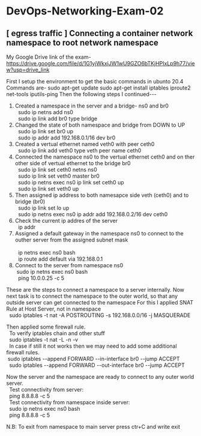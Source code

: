 # DevOps-Networking-Exam-02
[ egress traffic ]
Connecting a container network namespace to root network namespace
----------------------------------------------------------------------------------------------------------------------------------------------------------------------------------------
My Google Drive link of the exam- https://drive.google.com/file/d/1G1yjWkxiJW1wU9GZO6bTKjHPIxLp9h77/view?usp=drive_link

First I setup the environment to get the basic commands in ubunto 20.4
Commands are-
  sudo apt-get update
  sudo apt-get install iptables iproute2 net-tools iputils-ping
Then the following steps I continued---
  1. Created a namespace in the server and a bridge- ns0 and br0
       <br/>&nbsp; sudo ip netns add ns0
       <br/>&nbsp; sudo ip link add br0 type bridge
  3. Changed the state of both namespace and bridge from DOWN to UP
       <br/>&nbsp; sudo ip link set br0 up
       <br/>&nbsp; sudo ip addr add 192.168.0.1/16 dev br0
  5. Created a vertual ethernet named veth0 with peer ceth0
       <br/>&nbsp; sudo ip link add veth0 type veth peer name ceth0 
  7. Connected the namespace ns0 to the vertual ethernet ceth0 and on ther other side of vertual ethernet to the bridge br0
       <br/>&nbsp; sudo ip link set ceth0 netns ns0
       <br/>&nbsp; sudo ip link set veth0 master br0
       <br/>&nbsp; sudo ip netns exec ns0 ip link set ceth0 up
       <br/>&nbsp; sudo ip link set veth0 up
  9. Then assigned ip address to both namesapce side veth (ceth0) and to bridge (br0)
       <br/>&nbsp; sudo ip link set lo up
       <br/>&nbsp; sudo ip netns exec ns0 ip addr add 192.168.0.2/16 dev ceth0
  11. Check the current ip addres of the server
        <br/>&nbsp; ip addr
  13.  Assigned a default gateway in the namespace ns0 to connect to the outher server from the assigned subnet mask        
        <br/>&nbsp; ip netns exec ns0 bash
        <br/>&nbsp; ip route add default via 192.168.0.1
  15. Connect to the server from namespace ns0
        <br/>&nbsp;sudo ip netns exec ns0 bash
        <br/>&nbsp; ping 10.0.0.25 -c 5

These are the steps to connect a namespace to a server internally.
Now next task is to connect the namespace to the outer world, so that any outside server can get connected to the namespace
For this I applied SNAT Rule at Host Server, not in namespace
  <br/>&nbsp; sudo iptables -t nat -A POSTROUTING -s 192.168.0.0/16  -j MASQUERADE

Then applied some firewall rule.
  <br/>&nbsp; To verify iptables chain and other stuff
      <br/>&nbsp; sudo iptables -t nat -L -n -v
 <br/>&nbsp; In case if still it not works then we may need to add some additional firewall rules.
      <br/>&nbsp;sudo iptables --append FORWARD --in-interface br0 --jump ACCEPT
      <br/>&nbsp; sudo iptables --append FORWARD --out-interface br0 --jump ACCEPT

Now the server and the namespace are ready to connect to any outer world server.
  <br/>&nbsp; Test connectivity from server:
      <br/>&nbsp; ping 8.8.8.8 -c 5
  <br/>&nbsp; Test connectivity from namespace inside server:
      <br/>&nbsp; sudo ip netns exec ns0 bash
      <br/>&nbsp; ping 8.8.8.8 -c 5

  N.B: To exit from namespace to main server press ctr+C and write exit
  
